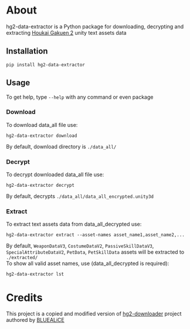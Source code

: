# About
hg2-data-extractor is a Python package for downloading, decrypting and extracting [Houkai Gakuen 2](https://houkai2nd.miraheze.org/wiki/Houkai_Gakuen_2_Wiki) unity text assets data

## Installation
```shell
pip install hg2-data-extractor
```

## Usage
To get help, type `--help` with any command or even package

### Download
To download data_all file use:

```shell
hg2-data-extractor download
```
By default, download directory is `./data_all/`

### Decrypt
To decrypt downloaded data_all file use:

```shell
hg2-data-extractor decrypt 
```
By default, decrypts `./data_all/data_all_encrypted.unity3d`

### Extract
To extract text assets data from data_all_decrypted use:

```shell
hg2-data-extractor extract --asset-names asset_name1,asset_name2,...
```
By default, `WeaponDataV3`, `CostumeDataV2`, `PassiveSkillDataV3`, `SpecialAttributeDataV2`, `PetData`, `PetSkillData` assets will be extracted to `./extracted/`  
To show all valid asset names, use (data_all_decrypted is required):

```shell
hg2-data-extractor lst
```

# Credits
This project is a copied and modified version of [hg2-downloader](https://dev.s-ul.net/BLUEALiCE/hg2-downloader) project authored by [BLUEALiCE](https://dev.s-ul.net/BLUEALiCE)
